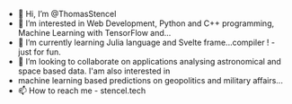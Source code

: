 - 👋 Hi, I’m @ThomasStencel
- 👀 I’m interested in Web Development, Python and C++ programming, Machine Learning with TensorFlow and...
- 🌱 I’m currently learning Julia language and Svelte frame...compiler ! - just for fun.
- 💞️ I’m looking to collaborate on applications analysing astronomical and space based data. I'am also interested in 
-    machine learning based predictions on geopolitics and military affairs...
- 📫 How to reach me - stencel.tech


